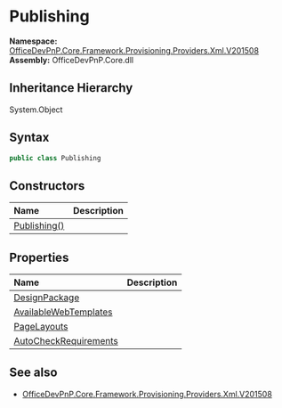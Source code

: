 # Publishing
  

**Namespace:** [OfficeDevPnP.Core.Framework.Provisioning.Providers.Xml.V201508](OfficeDevPnP.Core.Framework.Provisioning.Providers.Xml.V201508.md)  
**Assembly:** OfficeDevPnP.Core.dll  
## Inheritance Hierarchy
System.Object  

## Syntax
```C#
public class Publishing
```
## Constructors
|**Name**|**Description**|
|:-----|:-----|
| [Publishing()](OfficeDevPnP.Core.Framework.Provisioning.Providers.Xml.V201508.Publishing.ctor1.md) | 
## Properties
|**Name**|**Description**|
|:-----|:-----|
| [DesignPackage](OfficeDevPnP.Core.Framework.Provisioning.Providers.Xml.V201508.Publishing.DesignPackage.md) | 
| [AvailableWebTemplates](OfficeDevPnP.Core.Framework.Provisioning.Providers.Xml.V201508.Publishing.AvailableWebTemplates.md) | 
| [PageLayouts](OfficeDevPnP.Core.Framework.Provisioning.Providers.Xml.V201508.Publishing.PageLayouts.md) | 
| [AutoCheckRequirements](OfficeDevPnP.Core.Framework.Provisioning.Providers.Xml.V201508.Publishing.AutoCheckRequirements.md) | 
## See also
- [OfficeDevPnP.Core.Framework.Provisioning.Providers.Xml.V201508](OfficeDevPnP.Core.Framework.Provisioning.Providers.Xml.V201508.md)
